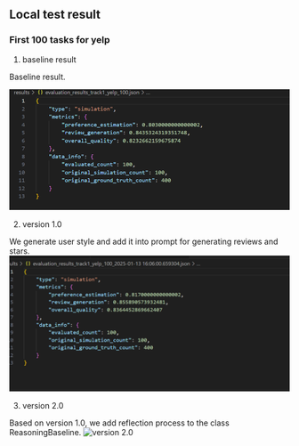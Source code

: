 ## Local test result 
### First 100 tasks for yelp 
1. baseline result

Baseline result.

![baseline](yelp_100_baseline.png)

2. version 1.0

We generate user style and add it into prompt for generating reviews and stars.
![user style](yelp_100_user.png)

3. version 2.0

Based on version 1.0, we add reflection process to the class ReasoningBaseline.
![version 2.0](yelp_100_user_.png)